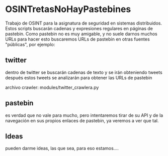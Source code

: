 # OSINTretasNoHayPastebines

Trabajo de OSINT para la asignatura de seguridad en sistemas distribuidos.
Estos scripts buscarán cadenas y expresiones regulares en páginas de pastebin.
Como pastebin no es muy amigable, y no suele darnos muchos URLs para hacer esto
buscaremos URLs de pastebin en otras fuentes "públicas", por ejemplo:

## twitter
dentro de twitter se buscarán cadenas de texto y se irán obteniendo tweets
después estos tweets se analizarán para obtener las URLs de pastebin

archivo crawler: modules/twitter_crawlera.py

## pastebin
es verdad que no vale para mucho, pero intentaremos tirar de su API y de la 
navegación en sus propios enlaces de pastebin, ya veremos a ver que tal.

## Ideas
pueden darme ideas, las que sea, para eso estamos....